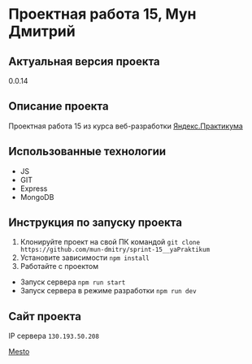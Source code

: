 # Проектная работа 15, Мун Дмитрий
## Актуальная версия проекта
0.0.14
## Описание проекта
Проектная работа 15 из курса веб-разработки [Яндекс.Практикума](https://praktikum.yandex.ru/)
## Использованные технологии
- JS
- GIT
- Express
- MongoDB
## Инструкция по запуску проекта
1. Клонируйте проект на свой ПК командой
`git clone https://github.com/mun-dmitry/sprint-15__yaPraktikum`
2. Установите зависимости
`npm install`
3. Работайте с проектом
- Запуск сервера
`npm run start`
- Запуск сервера в режиме разработки
`npm run dev`
## Сайт проекта
IP сервера `130.193.50.208`

[Mesto](https://yaprmestoapp.gq)
